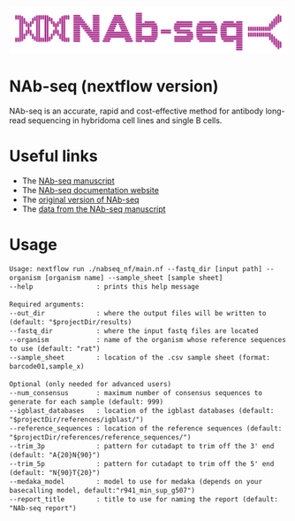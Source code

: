 ![NAb-seq](./modules/report/nabseq_logo.png)
# NAb-seq (nextflow version)
NAb-seq is an accurate, rapid and cost-effective method for antibody long-read sequencing in hybridoma 
cell lines and single B cells. 

# Useful links
* The [NAb-seq manuscript](https://www.tandfonline.com/doi/full/10.1080/19420862.2022.2106621)
* The [NAb-seq documentation website](https://kzeglinski.github.io/nab-seq/index.html)
* The [original version of NAb-seq](https://github.com/kzeglinski/nabseq_old)
* The [data from the NAb-seq manuscript](https://www.ebi.ac.uk/ena/browser/view/PRJEB51442?show=reads) 

# Usage
```
Usage: nextflow run ./nabseq_nf/main.nf --fastq_dir [input path] --organism [organism name] --sample_sheet [sample sheet]
--help                : prints this help message

Required arguments:
--out_dir             : where the output files will be written to (default: "$projectDir/results)
--fastq_dir           : where the input fastq files are located
--organism            : name of the organism whose reference sequences to use (default: "rat")
--sample_sheet        : location of the .csv sample sheet (format: barcode01,sample_x)

Optional (only needed for advanced users)
--num_consensus       : maximum number of consensus sequences to generate for each sample (default: 999)
--igblast_databases   : location of the igblast databases (default: "$projectDir/references/igblast/")
--reference_sequences : location of the reference sequences (default: "$projectDir/references/reference_sequences/")
--trim_3p             : pattern for cutadapt to trim off the 3' end (default: "A{20}N{90}")
--trim_5p             : pattern for cutadapt to trim off the 5' end (default: "N{90}T{20}")
--medaka_model        : model to use for medaka (depends on your basecalling model, default:"r941_min_sup_g507")
--report_title        : title to use for naming the report (default: "NAb-seq report")
```




